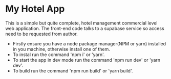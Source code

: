 # My Hotel App

This is a simple but quite complete, hotel management commercial level web application.
The front-end code talks to a supabase service so access need to be requested from author.

- Firstly ensure you have a node package manager(NPM or yarn) installed in you machine, otherwise install one of them.
- To instal run the command 'npm i' or 'yarn'.
- To start the app in dev mode run the command 'npm run dev' or 'yarn dev'.
- To build run the command 'npm run build' or 'yarn build'.
